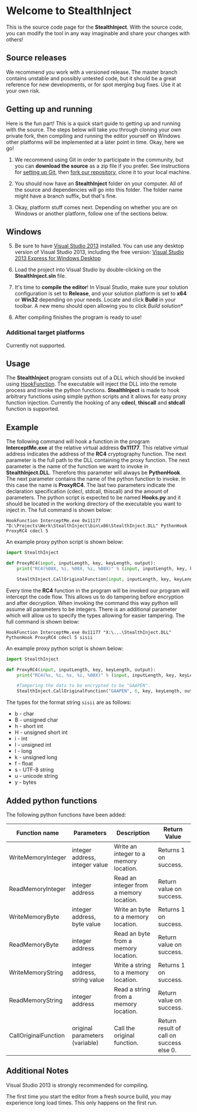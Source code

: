 Welcome to StealthInject
=======================

This is the source code page for the **StealthInject**.  With the source code, you can modify the tool in any way imaginable and share your changes with others!

Source releases
---------------

We recommend you work with a versioned release. The master branch contains unstable and possibly untested code, but it should be a great reference for new developments, or for spot merging bug fixes. Use it at your own risk.  

Getting up and running
----------------------

Here is the fun part!  This is a quick start guide to getting up and running with the source.  The steps below will take you through cloning your own private fork, then compiling and 
running the editor yourself on Windows other platforms will be implemented at a later point in time.  Okay, here we go!

1. We recommend using Git in order to participate in the community, but you can **download the source** as a zip file if you prefer. See instructions for 
   [setting up Git](http://help.github.com/articles/set-up-git), then [fork our repository](https://help.github.com/articles/fork-a-repo), clone it to your local machine.
   
2. You should now have an **StealthInject** folder on your computer.  All of the source and dependencies will go into this folder.  The folder name might have a branch suffix, but that's fine.

3. Okay, platform stuff comes next.  Depending on whether you are on Windows or another platform, follow one of the sections below.

## Windows

5. Be sure to have [Visual Studio 2013](http://www.microsoft.com/en-us/download/details.aspx?id=40787) installed.  You can use any 
   desktop version of Visual Studio 2013, including the free version:  [Visual Studio 2013 Express for Windows Desktop](http://www.microsoft.com/en-us/download/details.aspx?id=40787)

6. Load the project into Visual Studio by double-clicking on the **StealthInject.sln** file.

7. It's time to **compile the editor**!  In Visual Studio, make sure your solution configuration is set to **Release**, and your solution 
   platform is set to **x64** or **Win32** depending on your needs. Locate and click **Build** in your toolbar. A new menu should open allowing you to click *Build solution**

8. After compiling finishes the program is ready to use!

### Additional target platforms

Currently not supported.

Usage
-----

The **StealthInject** program consists out of a DLL which should be invoked using [HookFunction](https://git.koenj.com/koenj/hookfunction). The executable will inject the DLL into the remote process and invoke the python functions. **StealthInject** is made to hook arbitrary functions using simple python scripts and it allows for easy proxy function injection. Currently the hooking of any **cdecl**, **thiscall** and **stdcall** function is supported.

Example
-------

The following command will hook a function in the program **InterceptMe.exe** at the relative virtual address **0x11177**. This relative virtual address indicates the address of the **RC4** cryptography function. The next parameter is the full path to the DLL containing the proxy function. The next parameter is the name of the function we want to invoke in **StealthInject.DLL**. Therefore this parameter will always be **PythonHook**. The next parameter contains the name of the python function to invoke. In this case the name is **ProxyRC4**. The last two parameters indicate the declaration specification (cdecl, stdcall, thiscall) and the amount of parameters. The python script is expected to be named **Hooks.py** and it should be located in the working directory of the executable you want to inject in. The full command is shown below:

```
HookFunction InterceptMe.exe 0x11177 "D:\Projects\Werk\StealthInject\bin\x86\StealthInject.DLL" PythonHook ProxyRC4 cdecl 5
```

An example proxy python script is shown below:

```python
import StealthInject

def ProxyRC4(input, inputLength, key, keyLength, output):
    print("RC4(%08X, %i, %08X, %i, %08X)" % (input, inputLength, key, keyLength, output))

    StealthInject.CallOriginalFunction(input, inputLength, key, keyLength, output)
```

Every time the **RC4** function in the program will be invoked our program will intercept the code flow. This allows us to do tampering before encryption and after decryption. When invoking the command this way python will assume all parameters to be integers. There is an additional parameter which will allow us to specify the types allowing for easier tampering. The full command is shown below:


```
HookFunction InterceptMe.exe 0x11177 "X:\...\StealthInject.DLL" PythonHook ProxyRC4 cdecl 5 sisii
```

An example proxy python script is shown below:

```python
import StealthInject

def ProxyRC4(input, inputLength, key, keyLength, output):
    print("RC4(%s, %i, %s, %i, %08X)" % (input, inputLength, key, keyLength, output))

    #Tampering the data to be encrypted to be "GAAPEN".
    StealthInject.CallOriginalFunction("GAAPEN", 6, key, keyLength, output)
```

The types for the format string `sisii` are as follows:
- b - char
- B - unsigned char
- h - short int
- H - unsigned short int
- i - int
- I - unsigned int
- l - long
- k - unsigned long
- f - float
- s - UTF-8 string
- u - unicode string
- y - bytes

Added python functions
----------------------

The following python functions have been added:


|     Function name    |           Parameters           |                Description              |                Return Value              |
| -------------------- | ------------------------------ | --------------------------------------- | ---------------------------------------- |
| WriteMemoryInteger   | integer address, integer value | Write an integer to a memory location.  | Returns 1 on success.                    |
| ReadMemoryInteger    | integer address                | Read an integer from a memory location. | Return value on success.                 |
| WriteMemoryByte      | integer address, byte value    | Write an byte to a memory location.     | Returns 1 on success.                    |
| ReadMemoryByte       | integer address                | Read an byte from a memory location.    | Return value on success.                 |
| WriteMemoryString    | integer address, string value  | Write a string to a memory location.    | Returns 1 on success.                    |
| ReadMemoryString     | integer address                | Read a string from a memory location.   | Return value on success.                 |
| CallOriginalFunction | original parameters (variable) | Call the original function.             | Return result of call on success else 0. |

Additional Notes
----------------

Visual Studio 2013 is strongly recommended for compiling.

The first time you start the editor from a fresh source build, you may experience long load times.  This only happens on the first run.